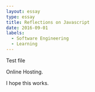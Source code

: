 ```yaml
---
layout: essay
type: essay
title: Reflections on Javascript
date: 2016-09-01
labels:
  - Software Engineering
  - Learning
---
```


Test file

Online Hosting.

I hope this works.


